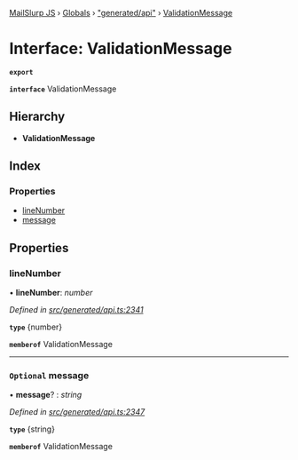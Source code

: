 [MailSlurp JS](../README.md) › [Globals](../globals.md) › ["generated/api"](../modules/_generated_api_.md) › [ValidationMessage](_generated_api_.validationmessage.md)

# Interface: ValidationMessage

**`export`** 

**`interface`** ValidationMessage

## Hierarchy

* **ValidationMessage**

## Index

### Properties

* [lineNumber](_generated_api_.validationmessage.md#linenumber)
* [message](_generated_api_.validationmessage.md#optional-message)

## Properties

###  lineNumber

• **lineNumber**: *number*

*Defined in [src/generated/api.ts:2341](https://github.com/mailslurp/mailslurp-client-ts-js/blob/7141c32/src/generated/api.ts#L2341)*

**`type`** {number}

**`memberof`** ValidationMessage

___

### `Optional` message

• **message**? : *string*

*Defined in [src/generated/api.ts:2347](https://github.com/mailslurp/mailslurp-client-ts-js/blob/7141c32/src/generated/api.ts#L2347)*

**`type`** {string}

**`memberof`** ValidationMessage
